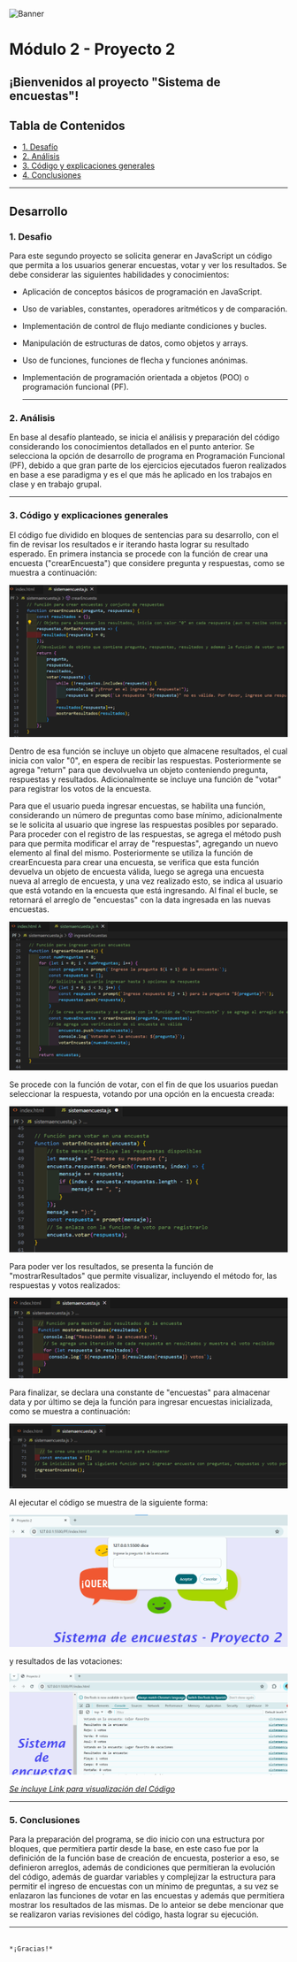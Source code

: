 ![Banner](./images/Banner_ppal.png)
# Módulo 2 - Proyecto 2
## ¡Bienvenidos al proyecto "Sistema de encuestas"!

## Tabla de Contenidos
* [1. Desafío](#1-Desafío)
* [2. Análisis](#2-Análisis)
* [3. Código y explicaciones generales](#4-Código-y-explicaciones-generales)
* [4. Conclusiones](#5-Conclusiones)

****
## Desarrollo

### 1. Desafio
 Para este segundo proyecto se solicita generar en JavaScript un código que permita a los usuarios generar encuestas, votar y ver los resultados. Se debe considerar las siguientes habilidades y conocimientos:
- Aplicación de conceptos básicos de programación en JavaScript.
- Uso de variables, constantes, operadores aritméticos y de comparación.
- Implementación de control de flujo mediante condiciones y bucles.
- Manipulación de estructuras de datos, como objetos y arrays.
- Uso de funciones, funciones de flecha y funciones anónimas.
- Implementación de programación orientada a objetos (POO) o programación funcional (PF).

  ****
  
### 2. Análisis
 En base al desafío planteado, se inicia el análisis y preparación del código considerando los conocimientos detallados en el punto anterior. Se selecciona la opción de desarrollo de programa en Programación Funcional (PF), debido a que gran parte de los ejercicios ejecutados fueron realizados en base a ese paradigma y es el que más he aplicado en los trabajos en clase y en trabajo grupal.

****

### 3. Código y explicaciones generales
 El código fue dividido en bloques de sentencias para su desarrollo, con el fin de revisar los resultados e ir iterando hasta lograr su resultado esperado.
 En primera instancia se procede con la función de crear una encuesta ("crearEncuesta") que considere pregunta y respuestas, como se muestra a continuación:
 
 ![img funcion crearEncuesta](./images/Funcion_crearencuesta.png)
 
 Dentro de esa función se incluye un objeto que almacene resultados, el cual inicia con valor "0", en espera de recibir las respuestas. Posteriormente se agrega "return" para que devolvuelva un objeto conteniendo pregunta, respuestas y resultados. Adicionalmente se incluye una función de "votar" para registrar los votos de la encuesta.

 Para que el usuario pueda ingresar encuestas, se habilita una función, considerando un número de preguntas como base mínimo, adicionalmente se le solicita al usuario que ingrese las respuestas posibles por separado. Para proceder con el registro de las respuestas, se agrega el método push para que permita modificar el array de "respuestas", agregando un nuevo elemento al final del mismo.
 Posteriormente se utiliza la función de crearEncuesta para crear una encuesta, se verifica que esta función devuelva un objeto de encuesta válida, luego se agrega una encuesta nueva al arreglo de encuesta, y una vez realizado esto, se indica al usuario que está votando en la encuesta que está ingresando. Al final el bucle, se retornará el arreglo de "encuestas" con la data ingresada en las nuevas encuestas.

 ![img funcion ingresarEncuesta](./images/Funcion_ingresaencuesta.png)

 Se procede con la función de votar, con el fin de que los usuarios puedan seleccionar la respuesta, votando por una opción en la encuesta creada:
  
  ![img funcion votarEncuesta](./images/Funcion_votarencuesta.png)

 Para poder ver los resultados, se presenta la función de "mostrarResultados" que permite visualizar, incluyendo el método for, las respuestas y votos realizados:
 
  ![img funcion mostrarResultados](./images/Funcion_mostrarresultados.png)

 Para finalizar, se declara una constante de "encuestas" para almacenar data y por último se deja la función para ingresar encuestas inicializada, como se muestra a continuación:

  ![img final de codigo](./images/Final_codigo.png)

  Al ejecutar el código se muestra de la siguiente forma:
  
  ![img final de codigo](./images/ejecucioninicial.png)

  y resultados de las votaciones:

![img extracto_votaciones](./images/Extractovotaciones.png)
 
*[Se incluye Link para visualización del Código](./PF)*
  
  ****
  
  ### 5. Conclusiones
 Para la preparación del programa, se dio inicio con una estructura por bloques, que permitiera partir desde la base, en este caso fue por la definición de la función base de creación de encuesta, posterior a eso, se definieron arreglos, además de condiciones que permitieran la evolución del código, además de guardar variables y complejizar la estructura para permitir el ingreso de encuestas con un mínimo de preguntas, a su vez se enlazaron las funciones de votar en las encuestas y además que permitiera mostrar los resultados de las mismas. De lo anteior se debe mencionar que se realizaron varias revisiones del código, hasta lograr su ejecución.
  ****
                                                                           *¡Gracias!*
